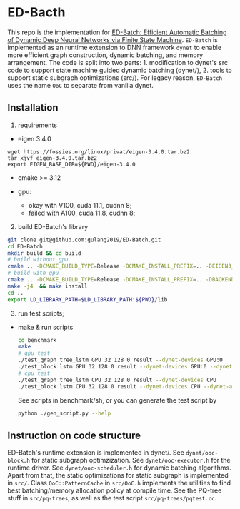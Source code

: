 # ED-Bacth 

This repo is the implementation for [ED-Batch: Efficient Automatic Batching of Dynamic Deep Neural Networks via Finite State Machine](https://arxiv.org/abs/2302.03851). `ED-Batch` is implemented as an runtime extension to DNN framework `dynet` to enable more efficient graph construction, dynamic batching, and memory arrangement. The code is split into two parts: 1. modification to dynet's src code to support state machine guided dynamic batching (dynet/), 2. tools to support static subgraph optimizations (src/). For legacy reason, `ED-Batch` uses the name `OoC` to separate from vanilla dynet. 

## Installation
1. requirements
- eigen 3.4.0 
```
wget https://fossies.org/linux/privat/eigen-3.4.0.tar.bz2
tar xjvf eigen-3.4.0.tar.bz2
export EIGEN_BASE_DIR=${PWD}/eigen-3.4.0 
```
- cmake >= 3.12 

- gpu:
    - okay with V100, cuda 11.1, cudnn 8;
    - failed with A100, cuda 11.8, cudnn 8;

2. build ED-Batch's library 
```bash 
git clone git@github.com:gulang2019/ED-Batch.git 
cd ED-Batch
mkdir build && cd build
# build without gpu
cmake .. -DCMAKE_BUILD_TYPE=Release -DCMAKE_INSTALL_PREFIX=.. -DEIGEN3_INCLUSE_DIR=/path/to/eigen [-DMKL_ROOT=/path/to/mkl] 
# build with gpu 
cmake .. -DCMAKE_BUILD_TYPE=Release -DCMAKE_INSTALL_PREFIX=.. -DBACKEND=cuda -DEIGEN3_INCLUSE_DIR=/path/to/eigen [-DMKL_ROOT=/path/to/mkl] 
make -j4  && make install 
cd ..
export LD_LIBRARY_PATH=$LD_LIBRARY_PATH:${PWD}/lib 
```

3. run test scripts;

- make & run scripts  
    ```bash
    cd benchmark 
    make 
    # gpu test
    ./test_graph tree_lstm GPU 32 128 0 result --dynet-devices GPU:0
    ./test_block lstm GPU 32 128 0 result --dynet-devices GPU:0 --dynet-autobatch 1
    # cpu test
    ./test_graph tree_lstm CPU 32 128 0 result --dynet-devices CPU
    ./test_block lstm CPU 32 128 0 result --dynet-devices CPU --dynet-autobatch 1
    ```

    See scripts in benchmark/sh, or you can generate the test script by 
    ```bash 
    python ./gen_script.py --help 
    ```

## Instruction on code structure 
ED-Batch's runtime extension is implemented in dynet/. See `dynet/ooc-block.h` for static subgraph optimzization. See `dynet/ooc-executor.h` for the runtime driver. See `dynet/ooc-scheduler.h` for dynamic batching algorithms.  Apart from that, the static optimizations for static subgraph is implemented in `src/`. Class `OoC::PatternCache` in `src/OoC.h` implements the utilities to find best batching/memory allocation policy at compile time. See the PQ-tree stuff in `src/pq-trees`, as well as the test script `src/pq-trees/pqtest.cc`.  